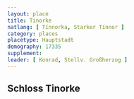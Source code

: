 ```yaml
---
layout: place
title: Tinorke
natlang: [ Tínnorka, Starker Tínnor ]
category: places
placetype: Hauptstadt
demography: 17335
supplement: 
leader: [ Konrad, Stellv. Großherzog ]
---
```


<!--more-->

## Schloss Tinorke

